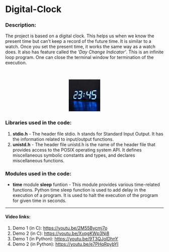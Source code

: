 # Digital-Clock

### Description:

The project is based on a digital clock. This helps us when we know the present time but can’t keep a record of the future time. It is similar to a watch. Once you set the present time, it works the same way as a watch does. It also has feature called the *'Day Change Indicator'*. This is an infinite loop program. One can close the terminal window for termination of the execution.

<br>

<p align="center"> <img alt="clock" src="./clock.jpeg" width=20% height=20%> </p>

### Libraries used in the code:

1. **stdio.h** - The header file stdio. h stands for Standard Input Output. It has the information related to input/output functions.
2. **unistd.h** - The header file unistd.h is the name of the header file that provides access to the POSIX operating system API. It defines miscellaneous symbolic constants and types, and declares miscellaneous functions.

### Modules used in the code:

+ **time** module **sleep** funtion - This module provides various time-related functions. Python time sleep function is used to add delay in the execution of a program. It is used to halt the execution of the program for given time in seconds.

---

#### Video links:

1. Demo 1 (in C): https://youtu.be/2M55Bycmj7o
2. Demo 2 (in C): https://youtu.be/XvpgKWp3Nj8
3. Demo 1 (in Python): https://youtu.be/9T3QJolDhnY
4. Demo 2 (in Python): https://youtu.be/e7PHqRpybYI
